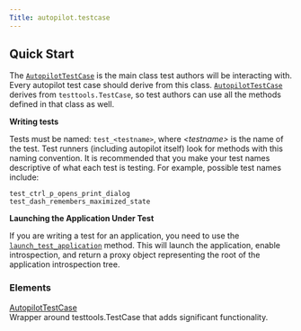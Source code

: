 ```yaml
---
Title: autopilot.testcase
---
```

        
<span id="autopilot-testcase-base-class-for-all-autopilot-test-cases"></span>
Quick Start<a href="#quick-start" class="headerlink" title="Permalink to this headline"></a>
------------------------------------------------------------------------------------------------------

The <a href="../autopilot.testcase.AutopilotTestCase.md#autopilot.testcase.AutopilotTestCase" class="reference internal" title="autopilot.testcase.AutopilotTestCase"><code class="xref py py-class docutils literal">AutopilotTestCase</code></a> is the main class test authors will be interacting with. Every autopilot test case should derive from this class. <a href="../autopilot.testcase.AutopilotTestCase.md#autopilot.testcase.AutopilotTestCase" class="reference internal" title="autopilot.testcase.AutopilotTestCase"><code class="xref py py-class docutils literal">AutopilotTestCase</code></a> derives from `testtools.TestCase`, so test authors can use all the methods defined in that class as well.

**Writing tests**

Tests must be named: `test_<testname>`, where *&lt;testname&gt;* is the name of the test. Test runners (including autopilot itself) look for methods with this naming convention. It is recommended that you make your test names descriptive of what each test is testing. For example, possible test names include:

    test_ctrl_p_opens_print_dialog
    test_dash_remembers_maximized_state

**Launching the Application Under Test**

If you are writing a test for an application, you need to use the <a href="../autopilot.testcase.AutopilotTestCase.md#autopilot.testcase.AutopilotTestCase.launch_test_application" class="reference internal" title="autopilot.testcase.AutopilotTestCase.launch_test_application"><code class="xref py py-meth docutils literal">launch_test_application</code></a> method. This will launch the application, enable introspection, and return a proxy object representing the root of the application introspection tree.

### Elements

[AutopilotTestCase](../autopilot.testcase.AutopilotTestCase.md)  
Wrapper around testtools.TestCase that adds significant functionality.

